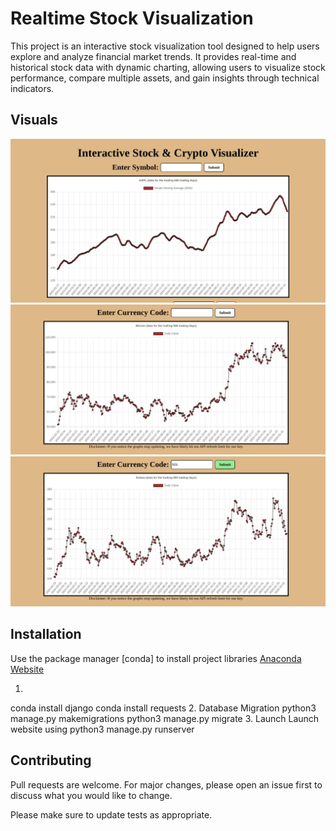 # Realtime Stock Visualization

This project is an interactive stock visualization tool designed to help users explore and analyze financial market trends. It provides real-time and historical stock data with dynamic charting, allowing users to visualize stock performance, compare multiple assets, and gain insights through technical indicators.


## Visuals
![Alt text](./stock-graph.jpg)
![Alt text](./crypto-graph.jpg)
![Alt text](./crypto-interactive.jpg)


## Installation

Use the package manager [conda] to install project libraries
[Anaconda Website](https://www.anaconda.com/)

1. 
conda install django
conda install requests
2. Database Migration
python3 manage.py makemigrations
python3 manage.py migrate
3. Launch
Launch website using python3 manage.py runserver

## Contributing

Pull requests are welcome. For major changes, please open an issue first
to discuss what you would like to change.

Please make sure to update tests as appropriate.